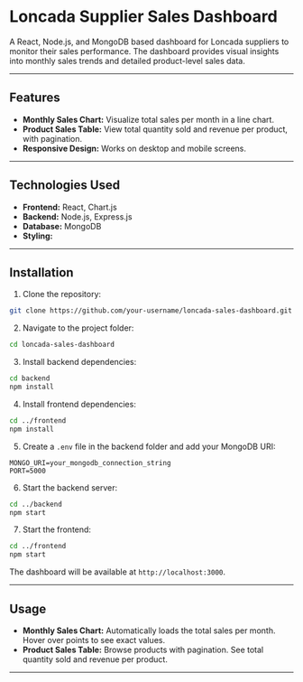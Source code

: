 # Loncada Supplier Sales Dashboard

A React, Node.js, and MongoDB based dashboard for Loncada suppliers to monitor their sales performance. The dashboard provides visual insights into monthly sales trends and detailed product-level sales data.

---

## Features

* **Monthly Sales Chart:** Visualize total sales per month in a line chart.
* **Product Sales Table:** View total quantity sold and revenue per product, with pagination.
* **Responsive Design:** Works on desktop and mobile screens.

---

## Technologies Used

* **Frontend:** React, Chart.js
* **Backend:** Node.js, Express.js
* **Database:** MongoDB
* **Styling:** 

---

## Installation

1. Clone the repository:

```bash
git clone https://github.com/your-username/loncada-sales-dashboard.git
```

2. Navigate to the project folder:

```bash
cd loncada-sales-dashboard
```

3. Install backend dependencies:

```bash
cd backend
npm install
```

4. Install frontend dependencies:

```bash
cd ../frontend
npm install
```

5. Create a `.env` file in the backend folder and add your MongoDB URI:

```
MONGO_URI=your_mongodb_connection_string
PORT=5000
```

6. Start the backend server:

```bash
cd ../backend
npm start
```

7. Start the frontend:

```bash
cd ../frontend
npm start
```

The dashboard will be available at `http://localhost:3000`.

---

## Usage

* **Monthly Sales Chart:** Automatically loads the total sales per month. Hover over points to see exact values.
* **Product Sales Table:** Browse products with pagination. See total quantity sold and revenue per product.

---
